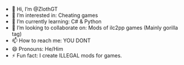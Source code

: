 - 👋 Hi, I’m @ZlothGT
- 👀 I’m interested in: Cheating games
- 🌱 I’m currently learning: C# & Python
- 💞️ I’m looking to collaborate on: Mods of ilc2pp games (Mainly gorilla tag)
- 📫 How to reach me: YOU DONT
- 😄 Pronouns: He/Him
- ⚡ Fun fact: I create ILLEGAL mods for games.

<!---
ZlothGT/ZlothGT is a ✨ special ✨ repository because its `README.md` (this file) appears on your GitHub profile.
You can click the Preview link to take a look at your changes.
--->
